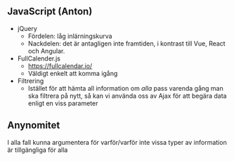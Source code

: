 ## JavaScript (Anton)
* jQuery
	* Fördelen: låg inlärningskurva
	* Nackdelen: det är antagligen inte framtiden, i kontrast till Vue, React och Angular.
* FullCalender.js
	* https://fullcalendar.io/
	* Väldigt enkelt att komma igång
* Filtrering
	* Istället för att hämta all information om *alla* pass varenda gång man ska filtrera på nytt, så kan vi använda oss av Ajax för att begära data enligt en viss parameter
	
	
## Anynomitet
I alla fall kunna argumentera för varför/varför inte vissa typer av information är tillgängliga för alla




